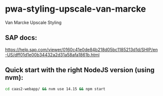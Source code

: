 # pwa-styling-upscale-van-marcke
Van Marcke Upscale Styling

## SAP docs:
https://help.sap.com/viewer/0160c41e0de84b218d05bc1185213d1d/SHIP/en-US/dff01d1e00b34432a2d31a58afa1861b.html

## Quick start with the right NodeJS version (using nvm):
```bash
cd caas2-webapp/ && nvm use 14.15 && npm start
```